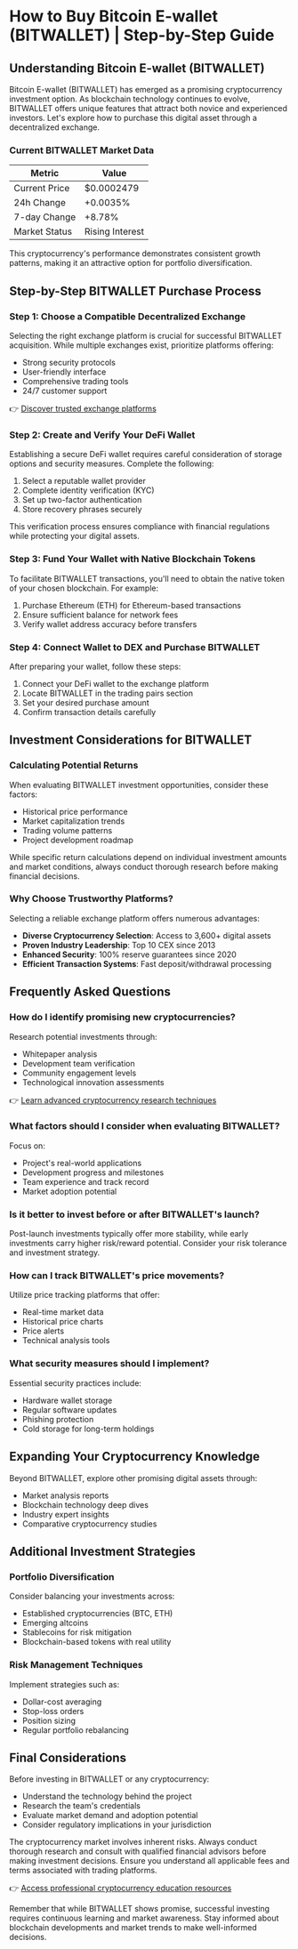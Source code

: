 # How to Buy Bitcoin E-wallet (BITWALLET) | Step-by-Step Guide

## Understanding Bitcoin E-wallet (BITWALLET)

Bitcoin E-wallet (BITWALLET) has emerged as a promising cryptocurrency investment option. As blockchain technology continues to evolve, BITWALLET offers unique features that attract both novice and experienced investors. Let's explore how to purchase this digital asset through a decentralized exchange.

### Current BITWALLET Market Data

| Metric                | Value               |
|-----------------------|---------------------|
| Current Price         | $0.0002479          |
| 24h Change            | +0.0035%            |
| 7-day Change          | +8.78%              |
| Market Status         | Rising Interest     |

This cryptocurrency's performance demonstrates consistent growth patterns, making it an attractive option for portfolio diversification.

## Step-by-Step BITWALLET Purchase Process

### Step 1: Choose a Compatible Decentralized Exchange

Selecting the right exchange platform is crucial for successful BITWALLET acquisition. While multiple exchanges exist, prioritize platforms offering:

- Strong security protocols
- User-friendly interface
- Comprehensive trading tools
- 24/7 customer support

👉 [Discover trusted exchange platforms](https://bit.ly/okx-bonus)

### Step 2: Create and Verify Your DeFi Wallet

Establishing a secure DeFi wallet requires careful consideration of storage options and security measures. Complete the following:

1. Select a reputable wallet provider
2. Complete identity verification (KYC)
3. Set up two-factor authentication
4. Store recovery phrases securely

This verification process ensures compliance with financial regulations while protecting your digital assets.

### Step 3: Fund Your Wallet with Native Blockchain Tokens

To facilitate BITWALLET transactions, you'll need to obtain the native token of your chosen blockchain. For example:

1. Purchase Ethereum (ETH) for Ethereum-based transactions
2. Ensure sufficient balance for network fees
3. Verify wallet address accuracy before transfers

### Step 4: Connect Wallet to DEX and Purchase BITWALLET

After preparing your wallet, follow these steps:

1. Connect your DeFi wallet to the exchange platform
2. Locate BITWALLET in the trading pairs section
3. Set your desired purchase amount
4. Confirm transaction details carefully

## Investment Considerations for BITWALLET

### Calculating Potential Returns

When evaluating BITWALLET investment opportunities, consider these factors:

- Historical price performance
- Market capitalization trends
- Trading volume patterns
- Project development roadmap

While specific return calculations depend on individual investment amounts and market conditions, always conduct thorough research before making financial decisions.

### Why Choose Trustworthy Platforms?

Selecting a reliable exchange platform offers numerous advantages:

- **Diverse Cryptocurrency Selection**: Access to 3,600+ digital assets
- **Proven Industry Leadership**: Top 10 CEX since 2013
- **Enhanced Security**: 100% reserve guarantees since 2020
- **Efficient Transaction Systems**: Fast deposit/withdrawal processing

## Frequently Asked Questions

### How do I identify promising new cryptocurrencies?

Research potential investments through:
- Whitepaper analysis
- Development team verification
- Community engagement levels
- Technological innovation assessments

👉 [Learn advanced cryptocurrency research techniques](https://bit.ly/okx-bonus)

### What factors should I consider when evaluating BITWALLET?

Focus on:
- Project's real-world applications
- Development progress and milestones
- Team experience and track record
- Market adoption potential

### Is it better to invest before or after BITWALLET's launch?

Post-launch investments typically offer more stability, while early investments carry higher risk/reward potential. Consider your risk tolerance and investment strategy.

### How can I track BITWALLET's price movements?

Utilize price tracking platforms that offer:
- Real-time market data
- Historical price charts
- Price alerts
- Technical analysis tools

### What security measures should I implement?

Essential security practices include:
- Hardware wallet storage
- Regular software updates
- Phishing protection
- Cold storage for long-term holdings

## Expanding Your Cryptocurrency Knowledge

Beyond BITWALLET, explore other promising digital assets through:
- Market analysis reports
- Blockchain technology deep dives
- Industry expert insights
- Comparative cryptocurrency studies

## Additional Investment Strategies

### Portfolio Diversification

Consider balancing your investments across:
- Established cryptocurrencies (BTC, ETH)
- Emerging altcoins
- Stablecoins for risk mitigation
- Blockchain-based tokens with real utility

### Risk Management Techniques

Implement strategies such as:
- Dollar-cost averaging
- Stop-loss orders
- Position sizing
- Regular portfolio rebalancing

## Final Considerations

Before investing in BITWALLET or any cryptocurrency:
- Understand the technology behind the project
- Research the team's credentials
- Evaluate market demand and adoption potential
- Consider regulatory implications in your jurisdiction

The cryptocurrency market involves inherent risks. Always conduct thorough research and consult with qualified financial advisors before making investment decisions. Ensure you understand all applicable fees and terms associated with trading platforms.

👉 [Access professional cryptocurrency education resources](https://bit.ly/okx-bonus)

Remember that while BITWALLET shows promise, successful investing requires continuous learning and market awareness. Stay informed about blockchain developments and market trends to make well-informed decisions.